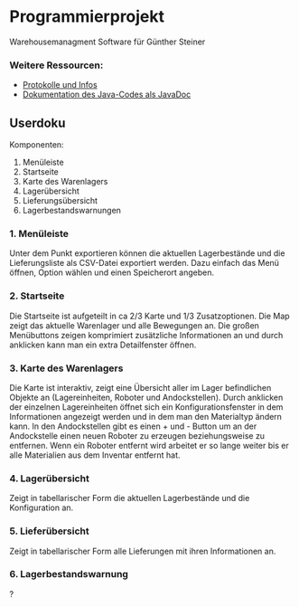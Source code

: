 # Programmierprojekt

Warehousemanagment Software für Günther Steiner

### Weitere Ressourcen:
* [Protokolle und Infos](https://github.com/maxmoehl/WarehouseManagment/wiki)
* [Dokumentation des Java-Codes als JavaDoc](https://maxmoehl.github.io/)

## Userdoku
Komponenten:
1. Menüleiste
2. Startseite
3. Karte des Warenlagers
4. Lagerübersicht
5. Lieferungsübersicht
6. Lagerbestandswarnungen

### 1. Menüleiste
Unter dem Punkt exportieren können die aktuellen Lagerbestände und die Lieferungsliste als CSV-Datei exportiert werden. Dazu einfach das Menü öffnen, Option wählen und einen Speicherort angeben.

### 2. Startseite
Die Startseite ist aufgeteilt in ca 2/3 Karte und 1/3 Zusatzoptionen. Die Map zeigt das aktuelle Warenlager und alle Bewegungen an. Die großen Menübuttons zeigen komprimiert zusätzliche Informationen an und durch anklicken kann man ein extra Detailfenster öffnen.

### 3. Karte des Warenlagers
Die Karte ist interaktiv, zeigt eine Übersicht aller im Lager befindlichen Objekte an (Lagereinheiten, Roboter und Andockstellen). Durch anklicken der einzelnen Lagereinheiten öffnet sich ein Konfigurationsfenster in dem Informationen angezeigt werden und in dem man den Materialtyp ändern kann. In den Andockstellen gibt es einen + und - Button um an der Andockstelle einen neuen Roboter zu erzeugen beziehungsweise zu entfernen. Wenn ein Roboter entfernt wird arbeitet er so lange weiter bis er alle Materialien aus dem Inventar entfernt hat.

### 4. Lagerübersicht
Zeigt in tabellarischer Form die aktuellen Lagerbestände und die Konfiguration an.

### 5. Lieferübersicht
Zeigt in tabellarischer Form alle Lieferungen mit ihren Informationen an.

### 6. Lagerbestandswarnung
?
